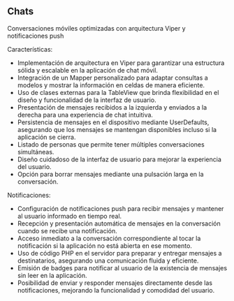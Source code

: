 ## Chats
Conversaciones móviles optimizadas con arquitectura Viper y notificaciones push

Características:

* Implementación de arquitectura en Viper para garantizar una estructura sólida y escalable en la aplicación de chat móvil.
* Integración de un Mapper personalizado para adaptar consultas a modelos y mostrar la información en celdas de manera eficiente.
* Uso de clases externas para la TableView que brinda flexibilidad en el diseño y funcionalidad de la interfaz de usuario.
* Presentación de mensajes recibidos a la izquierda y enviados a la derecha para una experiencia de chat intuitiva.
* Persistencia de mensajes en el dispositivo mediante UserDefaults, asegurando que los mensajes se mantengan disponibles incluso si la aplicación se cierra.
* Listado de personas que permite tener múltiples conversaciones simultáneas.
* Diseño cuidadoso de la interfaz de usuario para mejorar la experiencia del usuario.
* Opción para borrar mensajes mediante una pulsación larga en la conversación.

Notificaciones:

* Configuración de notificaciones push para recibir mensajes y mantener al usuario informado en tiempo real.
* Recepción y presentación automática de mensajes en la conversación cuando se recibe una notificación.
* Acceso inmediato a la conversación correspondiente al tocar la notificación si la aplicación no está abierta en ese momento.
* Uso de código PHP en el servidor para preparar y entregar mensajes a destinatarios, asegurando una comunicación fluida y eficiente.
* Emisión de badges para notificar al usuario de la existencia de mensajes sin leer en la aplicación.
* Posibilidad de enviar y responder mensajes directamente desde las notificaciones, mejorando la funcionalidad y comodidad del usuario.
